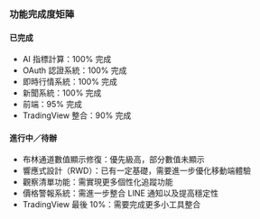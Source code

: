 ### 功能完成度矩陣

#### 已完成
- AI 指標計算：100% 完成
- OAuth 認證系統：100% 完成
- 即時行情系統：100% 完成
- 新聞系統：100% 完成
- 前端：95% 完成
- TradingView 整合：90% 完成

#### 進行中／待辦
- 布林通道數值顯示修復：優先級高，部分數值未顯示
- 響應式設計（RWD）：已有一定基礎，需要進一步優化移動端體驗
- 觀察清單功能：需實現更多個性化追蹤功能
- 價格警報系統：需進一步整合 LINE 通知以及提高穩定性
- TradingView 最後 10%：需要完成更多小工具整合

